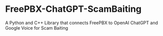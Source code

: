 # FreePBX-ChatGPT-ScamBaiting
A Python and C++ Library that connects FreePBX to OpenAI ChatGPT and Google Voice for Scam Baiting
